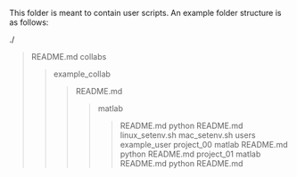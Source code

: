 This folder is meant to contain user scripts. An example folder structure is as follows:

./
> README.md
> collabs
>> example_collab
>>> README.md
>>>> matlab
>>>>> README.md
>>>> python
>>>>> README.md
> linux_setenv.sh
> mac_setenv.sh
> users
>> example_user
>>> project_00
>>>> matlab
>>>>> README.md
>>>> python
>>>>> README.md
>>> project_01
>>>> matlab
>>>>> README.md
>>>> python
>>>>> README.md
